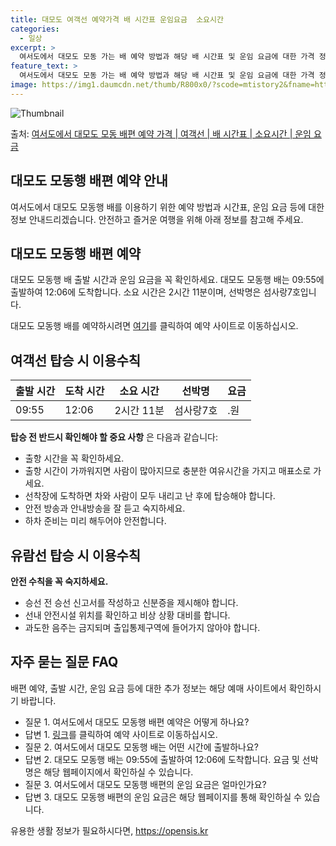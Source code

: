 ```yaml
---
title: 대모도 여객선 예약가격 배 시간표 운임요금  소요시간
categories:
  - 일상
excerpt: >
  여서도에서 대모도 모동 가는 배 예약 방법과 해당 배 시간표 및 운임 요금에 대한 가격 정보를 안내 드리겠습니다. 안전하고 재밋는 대모도 모동행 여행을 위해 아래 정보 참고하시기 바랍니다. 대모도 모동행 배편 예약하기 👈 클릭여서도에서 대모도 모동행 배 시간표출발 시간도착 시간소요 시간선박명요금09:5512:062시간 11분섬사랑7호.원대모도 모동행 배편 예약하기 👈 클릭여서도에서 대모도 모동행 여객선 탑승 시 이용수칙여객선에 탑승하기 전 필독해야 할 안전 수칙을 소개합니다. 중요한 내용 1) 여서도에서 대모도 모동행 배 출항시간을 꼭 확인하세요. 2) 출항 시간이 가까워지면 사람이 많아지므로 충분한 여유시간을 가지고 매표소로 가세요. 3) 선착장에 도착하면 차와 사람이 모두 내리고 난 후에 탑승해야 합..
feature_text: >
  여서도에서 대모도 모동 가는 배 예약 방법과 해당 배 시간표 및 운임 요금에 대한 가격 정보를 안내 드리겠습니다. 안전하고 재밋는 대모도 모동행 여행을 위해 아래 정보 참고하시기 바랍니다. 대모도 모동행 배편 예약하기 👈 클릭여서도에서 대모도 모동행 배 시간표출발 시간도착 시간소요 시간선박명요금09:5512:062시간 11분섬사랑7호.원대모도 모동행 배편 예약하기 👈 클릭여서도에서 대모도 모동행 여객선 탑승 시 이용수칙여객선에 탑승하기 전 필독해야 할 안전 수칙을 소개합니다. 중요한 내용 1) 여서도에서 대모도 모동행 배 출항시간을 꼭 확인하세요. 2) 출항 시간이 가까워지면 사람이 많아지므로 충분한 여유시간을 가지고 매표소로 가세요. 3) 선착장에 도착하면 차와 사람이 모두 내리고 난 후에 탑승해야 합..
image: https://img1.daumcdn.net/thumb/R800x0/?scode=mtistory2&fname=https%3A%2F%2Fblog.kakaocdn.net%2Fdn%2FbeSMGN%2FbtsHCXUlLOB%2FEiPPSsz9OwaT3CaBhqwDGK%2Fimg.webp
---
```


![Thumbnail](https://img1.daumcdn.net/thumb/R800x0/?scode=mtistory2&fname=https%3A%2F%2Fblog.kakaocdn.net%2Fdn%2FbeSMGN%2FbtsHCXUlLOB%2FEiPPSsz9OwaT3CaBhqwDGK%2Fimg.webp)

<p>출처: <a href="https://opensis.kr/entry/%EC%97%AC%EC%84%9C%EB%8F%84%EC%97%90%EC%84%9C-%EB%8C%80%EB%AA%A8%EB%8F%84-%EB%AA%A8%EB%8F%99-%EB%B0%B0%ED%8E%B8-%EC%98%88%EC%95%BD-%EA%B0%80%EA%B2%A9-%EC%97%AC%EA%B0%9D%EC%84%A0-%EB%B0%B0-%EC%8B%9C%EA%B0%84%ED%91%9C-%EC%86%8C%EC%9A%94%EC%8B%9C%EA%B0%84-%EC%9A%B4%EC%9E%84-%EC%9A%94%EA%B8%88" rel="dofollow">여서도에서 대모도 모동 배편 예약 가격 | 여객선 | 배 시간표 | 소요시간 | 운임 요금</a> </p>

## 대모도 모동행 배편 예약 안내

여서도에서 대모도 모동행 배를 이용하기 위한 예약 방법과 시간표, 운임 요금 등에 대한 정보 안내드리겠습니다. 안전하고 즐거운 여행을 위해
아래 정보를 참고해 주세요.

## 대모도 모동행 배편 예약

대모도 모동행 배 출발 시간과 운임 요금을 꼭 확인하세요. 대모도 모동행 배는 09:55에 출발하여 12:06에 도착합니다. 소요 시간은
2시간 11분이며, 선박명은 섬사랑7호입니다.

대모도 모동행 배를 예약하시려면 [여기](https://example.com/booking)를 클릭하여 예약 사이트로 이동하십시오.

## 여객선 탑승 시 이용수칙

출발 시간 | 도착 시간 | 소요 시간 | 선박명 | 요금  
---|---|---|---|---  
09:55 | 12:06 | 2시간 11분 | 섬사랑7호 | .원  
  
**탑승 전 반드시 확인해야 할 중요 사항** 은 다음과 같습니다:

  * 출항 시간을 꼭 확인하세요.
  * 출항 시간이 가까워지면 사람이 많아지므로 충분한 여유시간을 가지고 매표소로 가세요.
  * 선착장에 도착하면 차와 사람이 모두 내리고 난 후에 탑승해야 합니다.
  * 안전 방송과 안내방송을 잘 듣고 숙지하세요.
  * 하차 준비는 미리 해두어야 안전합니다.

## 유람선 탑승 시 이용수칙

**안전 수칙을 꼭 숙지하세요.**

  * 승선 전 승선 신고서를 작성하고 신분증을 제시해야 합니다.
  * 선내 안전시설 위치를 확인하고 비상 상황 대비를 합니다.
  * 과도한 음주는 금지되며 출입통제구역에 들어가지 않아야 합니다.

## 자주 묻는 질문 FAQ

배편 예약, 출발 시간, 운임 요금 등에 대한 추가 정보는 해당 예매 사이트에서 확인하시기 바랍니다.

  * 질문 1. 여서도에서 대모도 모동행 배편 예약은 어떻게 하나요?
  * 답변 1. [링크](https://example.com/booking)를 클릭하여 예약 사이트로 이동하십시오.
  * 질문 2. 여서도에서 대모도 모동행 배는 어떤 시간에 출발하나요?
  * 답변 2. 대모도 모동행 배는 09:55에 출발하여 12:06에 도착합니다. 요금 및 선박명은 해당 웹페이지에서 확인하실 수 있습니다.
  * 질문 3. 여서도에서 대모도 모동행 배편의 운임 요금은 얼마인가요?
  * 답변 3. 대모도 모동행 배편의 운임 요금은 해당 웹페이지를 통해 확인하실 수 있습니다.

 

유용한 생활 정보가 필요하시다면, <a href="https://opensis.kr" rel="dofollow">https://opensis.kr</a>



